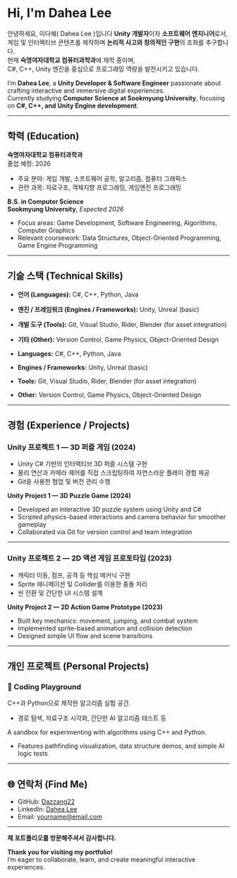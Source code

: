 
# Hi, I'm Dahea Lee
안녕하세요, 이다혜( Dahea Lee )입니다
**Unity 개발자**이자 **소프트웨어 엔지니어**로서,  
게임 및 인터랙티브 콘텐츠를 제작하며 **논리적 사고와 창의적인 구현**의 조화를 추구합니다.  
현재 **숙명여자대학교 컴퓨터과학과**에 재학 중이며,  
C#, C++, Unity 엔진을 중심으로 프로그래밍 역량을 발전시키고 있습니다.

I’m **Dahea Lee**, a **Unity Developer & Software Engineer** passionate about crafting interactive and immersive digital experiences.  
Currently studying **Computer Science at Sookmyung University**, focusing on **C#, C++, and Unity Engine development**.

---

##  학력 (Education)
**숙명여자대학교 컴퓨터과학과**  
졸업 예정: 2026  
- 주요 분야: 게임 개발, 소프트웨어 공학, 알고리즘, 컴퓨터 그래픽스  
- 관련 과목: 자료구조, 객체지향 프로그래밍, 게임엔진 프로그래밍  

**B.S. in Computer Science**  
**Sookmyung University**, *Expected 2026*  
- Focus areas: Game Development, Software Engineering, Algorithms, Computer Graphics  
- Relevant coursework: Data Structures, Object-Oriented Programming, Game Engine Programming

---

## 기술 스택 (Technical Skills)
- **언어 (Languages):** C#, C++, Python, Java  
- **엔진 / 프레임워크 (Engines / Frameworks):** Unity, Unreal (basic)  
- **개발 도구 (Tools):** Git, Visual Studio, Rider, Blender (for asset integration)  
- **기타 (Other):** Version Control, Game Physics, Object-Oriented Design

- **Languages:** C#, C++, Python, Java  
- **Engines / Frameworks:** Unity, Unreal (basic)  
- **Tools:** Git, Visual Studio, Rider, Blender (for asset integration)  
- **Other:** Version Control, Game Physics, Object-Oriented Design

---

##  경험 (Experience / Projects)

###  Unity 프로젝트 1 — 3D 퍼즐 게임 (2024)
- Unity C# 기반의 인터랙티브 3D 퍼즐 시스템 구현  
- 물리 연산과 카메라 제어를 직접 스크립팅하여 자연스러운 플레이 경험 제공  
- Git을 사용한 협업 및 버전 관리 수행  

**Unity Project 1 — 3D Puzzle Game (2024)**  
- Developed an interactive 3D puzzle system using Unity and C#  
- Scripted physics-based interactions and camera behavior for smoother gameplay  
- Collaborated via Git for version control and team integration

---

###  Unity 프로젝트 2 — 2D 액션 게임 프로토타입 (2023)
- 캐릭터 이동, 점프, 공격 등 핵심 메커닉 구현  
- Sprite 애니메이션 및 Collider를 이용한 충돌 처리  
- 씬 전환 및 간단한 UI 시스템 설계  

**Unity Project 2 — 2D Action Game Prototype (2023)**  
- Built key mechanics: movement, jumping, and combat system  
- Implemented sprite-based animation and collision detection  
- Designed simple UI flow and scene transitions

---

##  개인 프로젝트 (Personal Projects)

### 🧩 Coding Playground
C++과 Python으로 제작한 알고리즘 실험 공간.  
- 경로 탐색, 자료구조 시각화, 간단한 AI 알고리즘 테스트 등  

A sandbox for experimenting with algorithms using C++ and Python.  
- Features pathfinding visualization, data structure demos, and simple AI logic tests  

---

## 🌐 연락처 (Find Me)
- GitHub: [Dazzang22](https://github.com/Dazzang22)  
- LinkedIn: [Dahea Lee](https://www.linkedin.com/in/dahealee/)  
- Email: [yourname@email.com](mailto:yourname@email.com)

---

**제 포트폴리오를 방문해주셔서 감사합니다.**   

**Thank you for visiting my portfolio!**  
I’m eager to collaborate, learn, and create meaningful interactive experiences. 


